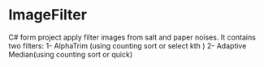 # ImageFilter
C# form project apply filter images from salt and paper noises. It contains two filters: 1- AlphaTrim (using counting sort or select kth ) 2- Adaptive Median(using counting sort or quick)
